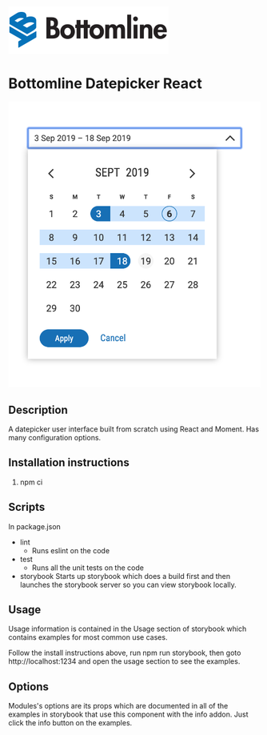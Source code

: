 ![Bottomline](https://raw.githubusercontent.com/bottomline/bottomline-datepicker/master/BT-logo-web-full-color.png)

# Bottomline Datepicker React

![Datepicker React](https://raw.githubusercontent.com/bottomline/bottomline-datepicker/master/readmeScreenshot.png)

## Description

A datepicker user interface built from scratch using React and Moment. Has many configuration options.

## Installation instructions

  1.  npm ci

## Scripts

In package.json

* lint
  * Runs eslint on the code
* test
  * Runs all the unit tests on the code
* storybook
  Starts up storybook which does a build first and then launches the storybook server so you can view storybook locally.

## Usage

Usage information is contained in the Usage section of storybook which contains examples for most common use cases.

Follow the install instructions above, run npm run storybook, then goto http://localhost:1234 and open the usage section to see the examples.

## Options

Modules's options are its props which are documented in all of the examples in storybook that use this component with the info addon. Just click the info button on the examples.
